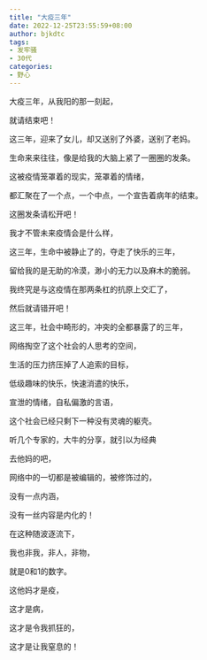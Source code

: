 ```yaml
---
title: "大疫三年"
date: 2022-12-25T23:55:59+08:00
author: bjkdtc
tags:
- 发牢骚
- 30代
categories:
- 野心
---
```


大疫三年，从我阳的那一刻起，

就请结束吧！

这三年，迎来了女儿，却又送别了外婆，送别了老妈。

生命来来往往，像是给我的大脑上紧了一圈圈的发条。

这被疫情笼罩着的现实，笼罩着的情绪，	

都汇聚在了一个点，一个中点，一个宣告着病年的结束。

这圈发条请松开吧！

我才不管未来疫情会是什么样，

这三年，生命中被静止了的，夺走了快乐的三年，

留给我的是无助的冷漠，渺小的无力以及麻木的脆弱。

我终究是与这疫情在那两条杠的抗原上交汇了，

然后就请错开吧！

这三年，社会中畸形的，冲突的全都暴露了的三年，

网络掏空了这个社会的人思考的空间，

生活的压力挤压掉了人追索的目标，

低级趣味的快乐，快速消遣的快乐，

宣泄的情绪，自私偏激的言语，

这个社会已经只剩下一种没有灵魂的躯壳。

听几个专家的，大牛的分享，就引以为经典

去他妈的吧，

网络中的一切都是被编辑的，被修饰过的，

没有一点内涵，

没有一丝内容是内化的！

在这种随波逐流下，

我也非我，非人，非物，

就是0和1的数字。

这他妈才是疫，

这才是病，

这才是令我抓狂的，

这才是让我窒息的！

